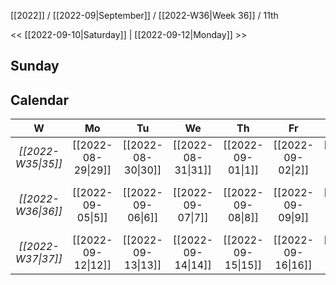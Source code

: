 [[2022]] / [[2022-09|September]] / [[2022-W36|Week 36]] / 11th

<< [[2022-09-10|Saturday]]  |  [[2022-09-12|Monday]]   >>︎

## Sunday

## Calendar
| W  | Mo | Tu | We | Th | Fr | Sa | Su |
|:--:|:--:|:--:|:--:|:--:|:--:|:--:|:--:|
| *[[2022-W35\|35]]* | [[2022-08-29\|29]] | [[2022-08-30\|30]] | [[2022-08-31\|31]] | [[2022-09-01\|1]]  | [[2022-09-02\|2]]  | [[2022-09-03\|3]]  | [[2022-09-04\|4]]  |
| *[[2022-W36\|36]]* | [[2022-09-05\|5]]  | [[2022-09-06\|6]]  | [[2022-09-07\|7]]  | [[2022-09-08\|8]]  | [[2022-09-09\|9]]  | [[2022-09-10\|10]] | ==**[[2022-09-11\|11]]**== |
| *[[2022-W37\|37]]* | [[2022-09-12\|12]] | [[2022-09-13\|13]] | [[2022-09-14\|14]] | [[2022-09-15\|15]] | [[2022-09-16\|16]] | [[2022-09-17\|17]] | [[2022-09-18\|18]] |
